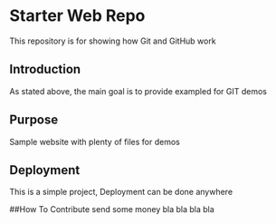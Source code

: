 # Starter Web Repo

This repository is for showing how Git and GitHub work

## Introduction
As stated above, the main goal is to provide exampled for GIT demos 

## Purpose

Sample website with plenty of files for demos

## Deployment
This is a simple project, Deployment can be done anywhere

##How To Contribute
send some money
bla bla bla bla